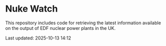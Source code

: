 # Nuke Watch

This repository includes code for retrieving the latest information available on the output of EDF nuclear power plants in the UK.

Last updated: 2025-10-13 14:12